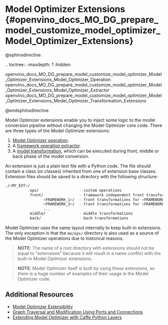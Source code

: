 # Model Optimizer Extensions {#openvino_docs_MO_DG_prepare_model_customize_model_optimizer_Model_Optimizer_Extensions}

@sphinxdirective

.. toctree::
   :maxdepth: 1
   :hidden:

   openvino_docs_MO_DG_prepare_model_customize_model_optimizer_Model_Optimizer_Extensions_Model_Optimizer_Operation
   openvino_docs_MO_DG_prepare_model_customize_model_optimizer_Model_Optimizer_Extensions_Model_Optimizer_Extractor
   openvino_docs_MO_DG_prepare_model_customize_model_optimizer_Model_Optimizer_Extensions_Model_Optimizer_Transformation_Extensions

@endsphinxdirective

Model Optimizer extensions enable you to inject some logic to the model conversion pipeline without changing the Model
Optimizer core code. There are three types of the Model Optimizer extensions:

1. [Model Optimizer operation](Model_Optimizer_Operation.md).
2. A [framework operation extractor](Model_Optimizer_Extractor.md).
3. A [model transformation](Model_Optimizer_Transformation_Extensions.md), which can be executed during front, middle or back phase of the model conversion.

An extension is just a plain text file with a Python code. The file should contain a class (or classes) inherited from
one of extension base classes. Extension files should be saved to a directory with the following structure:

```sh
./<MY_EXT>/
           ops/                  - custom operations
           front/                - framework independent front transformations
                 <FRAMEWORK_1>/  - front transformations for <FRAMEWORK_1> models only and extractors for <FRAMEWORK_1> operations
                 <FRAMEWORK_2>/  - front transformations for <FRAMEWORK_2> models only and extractors for <FRAMEWORK_2> operations
                 ...
           middle/               - middle transformations
           back/                 - back transformations
```

Model Optimizer uses the same layout internally to keep built-in extensions. The only exception is that the 
`mo/ops/` directory is also used as a source of the Model Optimizer operations due to historical reasons.

> **NOTE**: The name of a root directory with extensions should not be equal to "extensions" because it will result in a
> name conflict with the built-in Model Optimizer extensions.

> **NOTE**: Model Optimizer itself is built by using these extensions, so there is a huge number of examples of their
> usage in the Model Optimizer code.

## Additional Resources

* [Model Optimizer Extensibility](Customize_Model_Optimizer.md)
* [Graph Traversal and Modification Using Ports and Connections](Model_Optimizer_Ports_Connections.md)
* [Extending Model Optimizer with Caffe Python Layers](Extending_Model_Optimizer_with_Caffe_Python_Layers.md)

